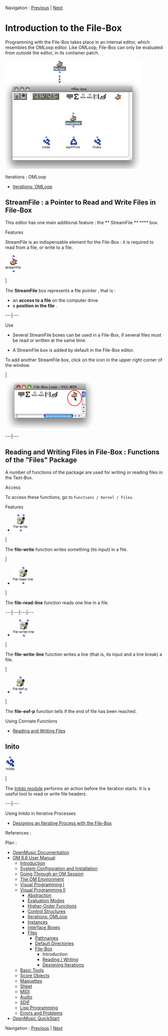 
Navigation : [Previous](File-Box "page précédente\(File-Box\)") |
[Next](ReadingWriting "Next\(Reading / Writing\)")

# Introduction to the File-Box

Programming with the File-Box takes place in an internal editor, which
resembles the OMLoop editor. Like OMLoop, File-Box can only be evaluated from
outside the editor, in its container patch.

![](../res/file-box1.png)

Iterations : OMLoop

  * [Iterations: OMLoop](OMLoop)

## StreamFile : a Pointer to Read and Write Files in File-Box

This editor has one main additional feature : the  ** StreamFile ** **** box.

Features

StreamFile is an indispensable element for the File-Box : it is required to
read from a file, or write to a file.

![](../res/streamfile_icon.png)

|

The **StreamFile** box represents a file pointer , that is :

  * an **access to a file** on the computer drive
  * a **position in the file** . 

  
---|---  
  
Use

  * Several StreamFile boxes can be used in a File-Box, if several files must be read or written at the same time. 

  * A StreamFile box is added by default in the File-Box editor. 

To add another StreamFile box, click on the icon in the upper right corner of
the window.

|

![](../res/addfilebox.png)  
  
---|---  
  
## Reading and Writing Files in File-Box : Functions of the "Files" Package

A number of functions of the package are used for writing or reading files in
the Text-Box.

Access

To access these functions, go to `Functions / Kernel / Files`.

Features

  * ![](../res/write_icon.png)

|

The  **file-write** function writes something (its input) in a file.

|

  * ![](../res/readline_icon.png)

|

The  **file-read-line** function reads one line in a file.  
  
---|---|---|---  
  
  * ![](../res/writeline_icon.png)

|

The  **file-write-line** function writes a line (that is, its input and a line
break) a file.

|

  * ![](../res/eof_icon.png)

|

The **file-eof-p** function tells if the end of file has been reached.  
  
Using Connate Functions

  * [Reading and Writing Files](ReadingWriting)

## Inito

![](../res/init_icon.png)

|

The [Initdo module](LoopEvaluators) performs an action before the
iteration starts. It is a useful tool to read or write file headers.  
  
---|---  
  
Using Initdo in Iterative Processes

  * [Designing an Iterative Process with the File-Box](FileBoxIterations)

References :

Plan :

  * [OpenMusic Documentation](OM-Documentation)
  * [OM 6.6 User Manual](OM-User-Manual)
    * [Introduction](00-Sommaire)
    * [System Configuration and Installation](Installation)
    * [Going Through an OM Session](Goingthrough)
    * [The OM Environment](Environment)
    * [Visual Programming I](BasicVisualProgramming)
    * [Visual Programming II](AdvancedVisualProgramming)
      * [Abstraction](Abstraction)
      * [Evaluation Modes](EvalModes)
      * [Higher-Order Functions](HighOrder)
      * [Control Structures](Control)
      * [Iterations: OMLoop](OMLoop)
      * [Instances](Instances)
      * [Interface Boxes](InterfaceBoxes)
      * [Files](Files)
        * [Pathnames](Pathnames)
        * [Default Directories](DefDirectories)
        * [File-Box](File-Box)
          * Introduction
          * [Reading / Writing](ReadingWriting)
          * [Designing Iterations](FileBoxIterations)
    * [Basic Tools](BasicObjects)
    * [Score Objects](ScoreObjects)
    * [Maquettes](Maquettes)
    * [Sheet](Sheet)
    * [MIDI](MIDI)
    * [Audio](Audio)
    * [SDIF](SDIF)
    * [Lisp Programming](Lisp)
    * [Errors and Problems](errors)
  * [OpenMusic QuickStart](QuickStart-Chapters)

Navigation : [Previous](File-Box "page précédente\(File-Box\)") |
[Next](ReadingWriting "Next\(Reading / Writing\)")

